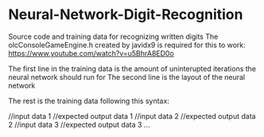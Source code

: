 # Neural-Network-Digit-Recognition
Source code and training data for recognizing written digits
The olcConsoleGameEngine.h created by javidx9 is required for this to work:
https://www.youtube.com/watch?v=u5BhrA8ED0o

The first line in the training data is the amount of uninterupted iterations the neural network should run for
The second line is the layout of the neural network

The rest is the training data following this syntax:

//input data 1
//expected output data 1
//input data 2
//expected output data 2
//input data 3
//expected output data 3
...
